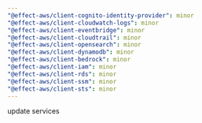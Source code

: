 ```yaml
---
"@effect-aws/client-cognito-identity-provider": minor
"@effect-aws/client-cloudwatch-logs": minor
"@effect-aws/client-eventbridge": minor
"@effect-aws/client-cloudtrail": minor
"@effect-aws/client-opensearch": minor
"@effect-aws/client-dynamodb": minor
"@effect-aws/client-bedrock": minor
"@effect-aws/client-iam": minor
"@effect-aws/client-rds": minor
"@effect-aws/client-ssm": minor
"@effect-aws/client-sts": minor
---
```


update services
